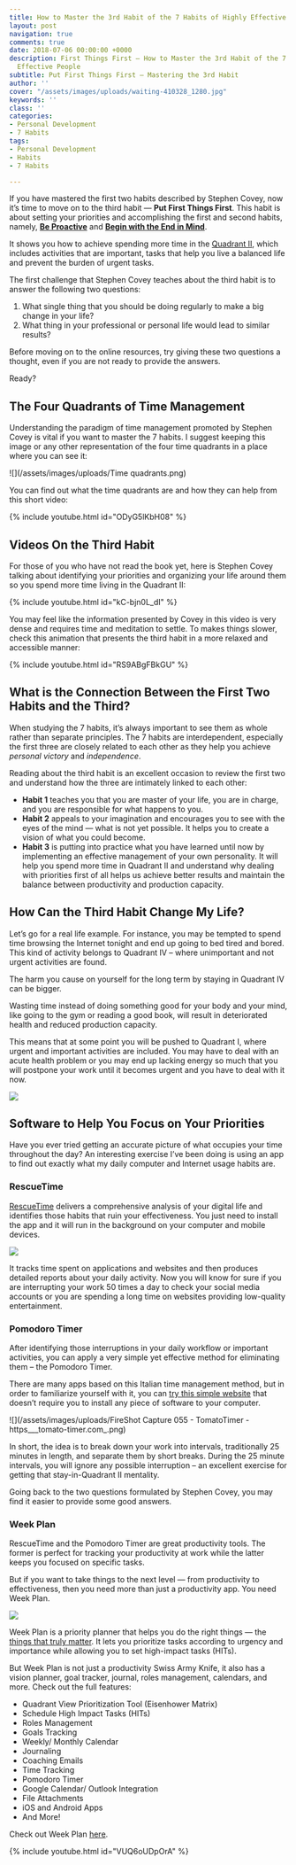 ```yaml
---
title: How to Master the 3rd Habit of the 7 Habits of Highly Effective People
layout: post
navigation: true
comments: true
date: 2018-07-06 00:00:00 +0000
description: First Things First — How to Master the 3rd Habit of the 7 Habits of Highly
  Effective People
subtitle: Put First Things First — Mastering the 3rd Habit
author: ''
cover: "/assets/images/uploads/waiting-410328_1280.jpg"
keywords: ''
class: ''
categories:
- Personal Development
- 7 Habits
tags:
- Personal Development
- Habits
- 7 Habits

---
```

If you have mastered the first two habits described by Stephen Covey, now it’s time to move on to the third habit — **Put First Things First**. This habit is about setting your priorities and accomplishing the first and second habits, namely, [**Be Proactive**](/7-habits-be-proactive/) and [**Begin with the End in Mind**](/7-habits-begin-with-the-end-in-mind/).

It shows you how to achieve spending more time in the [Quadrant II](https://weekplan.net/online-course-time-management/how-to-spend-more-time-quadrant-2/), which includes activities that are important, tasks that help you live a balanced life and prevent the burden of urgent tasks.

The first challenge that Stephen Covey teaches about the third habit is to answer the following two questions:

1. What single thing that you should be doing regularly to make a big change in your life?
2. What thing in your professional or personal life would lead to similar results?

Before moving on to the online resources, try giving these two questions a thought, even if you are not ready to provide the answers.

Ready?

## **The Four Quadrants of Time Management**

Understanding the paradigm of time management promoted by Stephen Covey is vital if you want to master the 7 habits. I suggest keeping this image or any other representation of the four time quadrants in a place where you can see it:

![](/assets/images/uploads/Time quadrants.png)

You can find out what the time quadrants are and how they can help from this short video:

{% include youtube.html id="ODyG5lKbH08" %}

## **Videos On the Third Habit**

For those of you who have not read the book yet, here is Stephen Covey talking about identifying your priorities and organizing your life around them so you spend more time living in the Quadrant II:

{% include youtube.html id="kC-bjn0L_dI" %}

You may feel like the information presented by Covey in this video is very dense and requires time and meditation to settle. To makes things slower, check this animation that presents the third habit in a more relaxed and accessible manner:

{% include youtube.html id="RS9ABgFBkGU" %}

## **What is the Connection Between the First Two Habits and the Third?**

When studying the 7 habits, it’s always important to see them as whole rather than separate principles. The 7 habits are interdependent, especially the first three are closely related to each other as they help you achieve _personal victory_ and _independence_.

Reading about the third habit is an excellent occasion to review the first two and understand how the three are intimately linked to each other:

* **Habit 1** teaches you that you are master of your life, you are in charge, and you are responsible for what happens to you.
* **Habit 2** appeals to your imagination and encourages you to see with the eyes of the mind — what is not yet possible. It helps you to create a vision of what you could become.
* **Habit 3** is putting into practice what you have learned until now by implementing an effective management of your own personality. It will help you spend more time in Quadrant II and understand why dealing with priorities first of all helps us achieve better results and maintain the balance between productivity and production capacity.

## **How Can the Third Habit Change My Life?**

Let’s go for a real life example. For instance, you may be tempted to spend time browsing the Internet tonight and end up going to bed tired and bored. This kind of activity belongs to Quadrant IV – where unimportant and not urgent activities are found.

The harm you cause on yourself for the long term by staying in Quadrant IV can be bigger.

Wasting time instead of doing something good for your body and your mind, like going to the gym or reading a good book, will result in deteriorated health and reduced production capacity.

This means that at some point you will be pushed to Quadrant I, where urgent and important activities are included. You may have to deal with an acute health problem or you may end up lacking energy so much that you will postpone your work until it becomes urgent and you have to deal with it now.

![](/assets/images/uploads/woman-2575497_1280.jpg)

## **Software to Help You Focus on Your Priorities**

Have you ever tried getting an accurate picture of what occupies your time throughout the day? An interesting exercise I’ve been doing is using an app to find out exactly what my daily computer and Internet usage habits are.

### RescueTime

[RescueTime](https://www.rescuetime.com/) delivers a comprehensive analysis of your digital life and identifies those habits that ruin your effectiveness. You just need to install the app and it will run in the background on your computer and mobile devices.

![](/assets/images/uploads/rescuetime_531294_full.jpeg)

It tracks time spent on applications and websites and then produces detailed reports about your daily activity. Now you will know for sure if you are interrupting your work 50 times a day to check your social media accounts or you are spending a long time on websites providing low-quality entertainment.

### Pomodoro Timer

After identifying those interruptions in your daily workflow or important activities, you can apply a very simple yet effective method for eliminating them – the Pomodoro Timer.

There are many apps based on this Italian time management method, but in order to familiarize yourself with it, you can [try this simple website](https://tomato-timer.com/) that doesn’t require you to install any piece of software to your computer.

![](/assets/images/uploads/FireShot Capture 055 - TomatoTimer - https___tomato-timer.com_.png)

In short, the idea is to break down your work into intervals, traditionally 25 minutes in length, and separate them by short breaks. During the 25 minute intervals, you will ignore any possible interruption – an excellent exercise for getting that stay-in-Quadrant II mentality.

Going back to the two questions formulated by Stephen Covey, you may find it easier to provide some good answers.

### Week Plan

RescueTime and the Pomodoro Timer are great productivity tools. The former is perfect for tracking your productivity at work while the latter keeps you focused on specific tasks.

But if you want to take things to the next level — from productivity to effectiveness, then you need more than just a productivity app. You need Week Plan.

![](/assets/images/uploads/fb-cover-photo-edited.png)

Week Plan is a priority planner that helps you do the right things — the [things that truly matter](https://weekplan.net/what-is-essentialism-a-complete-guide-to-get-you-started/). It lets you prioritize tasks according to urgency and importance while allowing you to set high-impact tasks (HITs).

But Week Plan is not just a productivity Swiss Army Knife, it also has a vision planner, goal tracker, journal, roles management, calendars, and more. Check out the full features:

* Quadrant View Prioritization Tool (Eisenhower Matrix)
* Schedule High Impact Tasks (HITs)
* Roles Management
* Goals Tracking
* Weekly/ Monthly Calendar
* Journaling
* Coaching Emails
* Time Tracking
* Pomodoro Timer
* Google Calendar/ Outlook Integration
* File Attachments
* iOS and Android Apps
* And More!

Check out Week Plan [here](https://weekplan.net/).

{% include youtube.html id="VUQ6oUDpOrA" %}